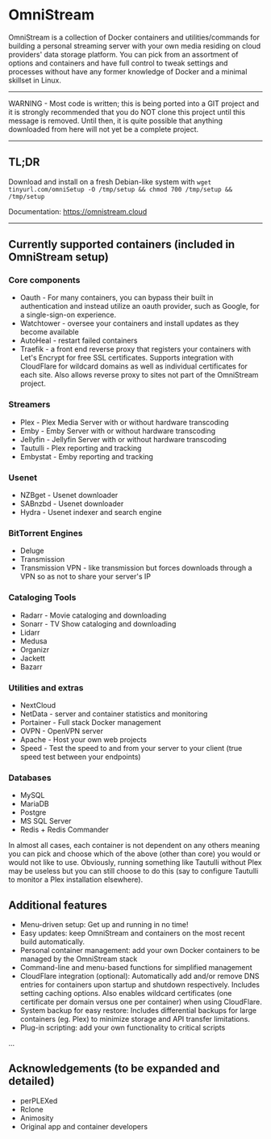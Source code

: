 # OmniStream

OmniStream is a collection of Docker containers and utilities/commands for building a personal streaming server with your own media residing on cloud providers' data storage platform.  You can pick from an assortment of options and containers and have full control to tweak settings and processes without have any former knowledge of Docker and a minimal skillset in Linux.

---
WARNING - Most code is written; this is being ported into a GIT project and it is strongly recommended that you do NOT clone this project until this message is removed.  Until then, it is quite possible that anything downloaded from here will not yet be a complete project.

---

## TL;DR
Download and install on a fresh Debian-like system with
`wget tinyurl.com/omniSetup -O /tmp/setup && chmod 700 /tmp/setup && /tmp/setup`

Documentation:  https://omnistream.cloud

---

## Currently supported containers (included in OmniStream setup)
### Core components
* Oauth - For many containers, you can bypass their built in authentication and instead utilize an oauth provider, such as Google, for a single-sign-on experience.
* Watchtower - oversee your containers and install updates as they become available
* AutoHeal - restart failed containers
* Traefik - a front end reverse proxy that registers your containers with Let's Encrypt for free SSL certificates.  Supports integration with CloudFlare for wildcard domains as well as individual certificates for each site.  Also allows reverse proxy to sites not part of the OmniStream project.
### Streamers
* Plex - Plex Media Server with or without hardware transcoding
* Emby - Emby Server with or without hardware transcoding
* Jellyfin - Jellyfin Server with or without hardware transcoding
* Tautulli - Plex reporting and tracking
* Embystat - Emby reporting and tracking
### Usenet
* NZBget - Usenet downloader
* SABnzbd - Usenet downloader
* Hydra - Usenet indexer and search engine
### BitTorrent Engines
* Deluge
* Transmission
* Transmission VPN - like transmission but forces downloads through a VPN so as not to share your server's IP
### Cataloging Tools
* Radarr - Movie cataloging and downloading
* Sonarr - TV Show cataloging and downloading
* Lidarr
* Medusa
* Organizr
* Jackett
* Bazarr
### Utilities and extras
* NextCloud
* NetData - server and container statistics and monitoring
* Portainer - Full stack Docker management
* OVPN - OpenVPN server
* Apache - Host your own web projects
* Speed - Test the speed to and from your server to your client (true speed test between your endpoints)
### Databases
* MySQL
* MariaDB
* Postgre
* MS SQL Server
* Redis + Redis Commander

In almost all cases, each container is not dependent on any others meaning you can pick and choose which of the above (other than core) you would or would not like to use.  Obviously, running something like Tautulli without Plex may be useless but you can still choose to do this (say to configure Tautulli to monitor a Plex installation elsewhere).

## Additional features
* Menu-driven setup:  Get up and running in no time!
* Easy updates:  keep OmniStream and containers on the most recent build automatically.
* Personal container management:  add your own Docker containers to be managed by the OmniStream stack
* Command-line and menu-based functions for simplified management
* CloudFlare integration (optional):  Automatically add and/or remove DNS entries for containers upon startup and shutdown respectively.  Includes setting caching options.  Also enables wildcard certificates (one certificate per domain versus one per container) when using CloudFlare.
* System backup for easy restore:  Includes differential backups for large containers (eg. Plex) to minimize storage and API transfer limitations.
* Plug-in scripting:  add your own functionality to critical scripts

...

## Acknowledgements (to be expanded and detailed)
* perPLEXed
* Rclone
* Animosity
* Original app and container developers

